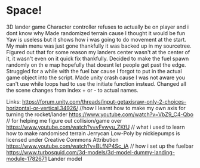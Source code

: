 # Space!
3D lander game
Character controller refuses to actually be on player and i dont know why
Made randomized terrain cause I thought it would be fun
Yaw is useless but it shows how i was going to do movement at the start.
My main menu was just gone thankfully it was backed up in my sourcetree.
Figured out that for some reason my landers center wasn't at the center of it, it wasn't even on it quick fix thankfully.
Decided to make the fuel spawn randomly on th e map hopefully that doesnt let people get past the edge.
Struggled for a while with the fuel bar cause I forgot to put in the actual game object into the script.
Made unity crash cause I was not aware you can't use while loops had to use the initiate function instead.
Changed all the scene changes from index + or - to actual names.




Links:
https://forum.unity.com/threads/input-getaxisraw-only-2-choices-horizontal-or-vertical.34926/    //how I learnt how to make my own axis for turning the rocket/lander
https://www.youtube.com/watch?v=VbZ9_C4-Qbo // for helping me figure out collision/game over
https://www.youtube.com/watch?v=vFvwyu_ZKfU // what i used to learn how to make randomised terrain
Jerrycan Low-Poly by nickiepumps is licensed under Creative Commons Attribution
https://www.youtube.com/watch?v=BLfNP4Sc_iA // how i set up the fuelbar
https://www.turbosquid.com/3d-models/3d-model-dummy-landing-module-1782671 Lander model